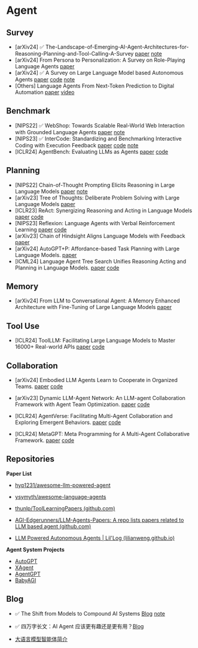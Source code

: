 # Agent
## Survey
- [arXiv24] ✅ The-Landscape-of-Emerging-AI-Agent-Architectures-for-Reasoning-Planning-and-Tool-Calling-A-Survey  [paper](https://arxiv.org/abs/2404.11584)  [note](../../../Notes/Arxiv/2024/The-Landscape-of-Emerging-AI-Agent-Architectures-for-Reasoning-Planning-and-Tool-Calling-A-Survey.md)
- [arXiv24] From Persona to Personalization: A Survey on Role-Playing Language Agents [paper](https://arxiv.org/abs/2404.18231) 
- [arXiv24] ✅ A Survey on Large Language Model based Autonomous Agents [paper](https://arxiv.org/abs/2308.11432) [code](https://github.com/Paitesanshi/LLM-Agent-Survey) [note](../../../Notes/Arxiv/2024/A-Survey-on-Large-Language-Model-based-Autonomous-Agents.md)
- [Others] Language Agents From Next-Token Prediction to Digital Automation [paper](https://ysymyth.github.io/papers/Dissertation-finalized.pdf) [video](https://www.bilibili.com/video/BV1zz421m7gV/)

## Benchmark
- [NIPS22] ✅ WebShop: Towards Scalable Real-World Web Interaction with Grounded Language Agents [paper](https://arxiv.org/abs/2207.01206) [note](../../../Notes/Conference/NIPS22/WebShop-Towards-Scalable-Real-World-Web-Interaction-with-Grounded-Language-Agents.md)
- [NIPS23] ✅ InterCode: Standardizing and Benchmarking Interactive Coding with Execution Feedback [paper](https://arxiv.org/abs/2306.14898) [code](https://github.com/princeton-nlp/intercode) [note](../../../Notes/Conference/NIPS23/InterCode-Standardizing-and-Benchmarking-Interactive-Coding-with-Execution-Feedback.md)
- [ICLR24] AgentBench: Evaluating LLMs as Agents [paper](https://arxiv.org/abs/2308.03688) [code](https://github.com/THUDM/AgentBench)

## Planning
- [NIPS22] Chain-of-Thought Prompting Elicits Reasoning in Large Language Models [paper](https://arxiv.org/abs/2201.11903) [note](../../../Notes/Conference/NIPS22/Chain-of-Thought-Prompting-Elicits-Reasoning-in-Large-Language-Models.md)
- [arXiv23] Tree of Thoughts: Deliberate Problem Solving with Large Language Models [paper](https://arxiv.org/abs/2305.10601)
- [ICLR23] ReAct: Synergizing Reasoning and Acting in Language Models [paper](https://arxiv.org/abs/2210.03629) [code](https://github.com/ysymyth/ReAct)
- [NIPS23] Reflexion: Language Agents with Verbal Reinforcement Learning [paper](https://arxiv.org/abs/2303.11366) [code](https://github.com/noahshinn/reflexion)
- [arXiv23] Chain of Hindsight Aligns Language Models with Feedback [paper](https://arxiv.org/abs/2302.02676)
- [arXiv24] AutoGPT+P: Affordance-based Task Planning with Large Language Models. [paper](https://arxiv.org/abs/2402.10778)
- [ICML24] Language Agent Tree Search Unifies Reasoning Acting and Planning in Language Models. [paper](https://arxiv.org/abs/2310.04406) [code](https://github.com/andyz245/LanguageAgentTreeSearch)

## Memory
- [arXiv24] From LLM to Conversational Agent: A Memory Enhanced Architecture with Fine-Tuning of Large Language Models [paper](https://arxiv.org/abs/2401.02777)

## Tool Use
- [ICLR24] ToolLLM: Facilitating Large Language Models to Master 16000+ Real-world APIs [paper](https://arxiv.org/abs/2307.16789) [code](https://github.com/OpenBMB/ToolBench)

## Collaboration
- [arXiv24] Embodied LLM Agents Learn to Cooperate in Organized Teams. [paper](https://arxiv.org/abs/2403.12482)  [code](https://github.com/tobeatraceur/Organized-LLM-Agents)
- [arXiv23] Dynamic LLM-Agent Network: An LLM-agent Collaboration Framework with Agent Team Optimization. [paper](https://arxiv.org/abs/2310.02170) [code](https://github.com/SALT-NLP/DyLAN)

- [ICLR24] AgentVerse: Facilitating Multi-Agent Collaboration and Exploring Emergent Behaviors. [paper](https://arxiv.org/abs/2308.10848) [code](https://github.com/OpenBMB/AgentVerse/)

- [ICLR24] MetaGPT: Meta Programming for A Multi-Agent Collaborative Framework. [paper](https://arxiv.org/abs/2308.00352) [code](https://github.com/geekan/MetaGPT)

## Repositories
**Paper List**
- [hyp1231/awesome-llm-powered-agent](https://github.com/hyp1231/awesome-llm-powered-agent)

- [ysymyth/awesome-language-agents](https://github.com/ysymyth/awesome-language-agents)

- [thunlp/ToolLearningPapers (github.com)](https://github.com/thunlp/ToolLearningPapers)
- [AGI-Edgerunners/LLM-Agents-Papers: A repo lists papers related to LLM based agent (github.com)](https://github.com/AGI-Edgerunners/LLM-Agents-Papers)
- [LLM Powered Autonomous Agents | Lil'Log (lilianweng.github.io)](https://lilianweng.github.io/posts/2023-06-23-agent/)

**Agent System Projects**
- [AutoGPT](https://github.com/Significant-Gravitas/AutoGPT)
- [XAgent](https://github.com/OpenBMB/XAgent)
- [AgentGPT](https://github.com/reworkd/AgentGPT)
- [BabyAGI](https://github.com/yoheinakajima/babyagi)

## Blog
- ✅ The Shift from Models to Compound AI Systems [Blog](http://bair.berkeley.edu/blog/2024/02/18/compound-ai-systems/) [note](../../../Notes/Blog/2024/The-Shift-from-Models-to-Compound-AI-Systems.md)

- ✅ 四万字长文：AI Agent 应该更有趣还是更有用？[Blog](https://01.me/2024/03/ai-agents-entertaining-or-useful/) 

- [大语言模型智能体简介](https://www.promptingguide.ai/zh/research/llm-agents)

